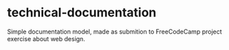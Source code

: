# technical-documentation
Simple documentation model, made as submition to FreeCodeCamp project exercise about web design.
